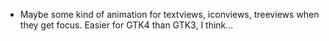 - Maybe some kind of animation for textviews, iconviews, treeviews when they get focus. Easier for GTK4 than GTK3, I think...
